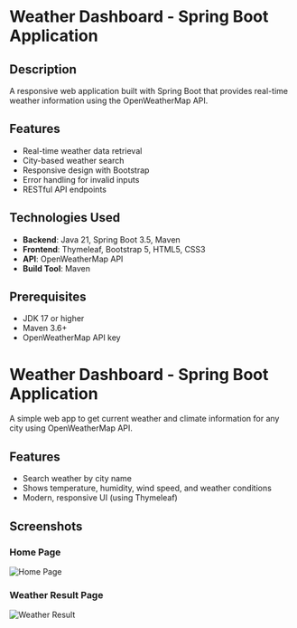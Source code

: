# Weather Dashboard - Spring Boot Application

## Description
A responsive web application built with Spring Boot that provides real-time weather information using the OpenWeatherMap API.

## Features
- Real-time weather data retrieval
- City-based weather search
- Responsive design with Bootstrap
- Error handling for invalid inputs
- RESTful API endpoints

## Technologies Used
- **Backend**: Java 21, Spring Boot 3.5, Maven
- **Frontend**: Thymeleaf, Bootstrap 5, HTML5, CSS3
- **API**: OpenWeatherMap API
- **Build Tool**: Maven

## Prerequisites
- JDK 17 or higher
- Maven 3.6+
- OpenWeatherMap API key

# Weather Dashboard - Spring Boot Application

A simple web app to get current weather and climate information for any city using OpenWeatherMap API.

## Features
- Search weather by city name
- Shows temperature, humidity, wind speed, and weather conditions
- Modern, responsive UI (using Thymeleaf)

## Screenshots

### Home Page
![Home Page](assets/Screenshot-2025-08-19-151213.jpg)

### Weather Result Page
![Weather Result](assets/Screenshot-2025-08-19-151235.jpg)
